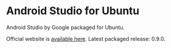 Android Studio for Ubuntu
=====================

Android Studio by Google packaged for Ubuntu.

Official website is [available here](http://paolorotolo.github.io/android-studio/).
Latest packaged release: 0.9.0.
